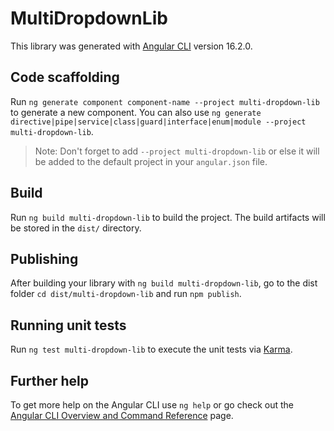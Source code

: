 # MultiDropdownLib

This library was generated with [Angular CLI](https://github.com/angular/angular-cli) version 16.2.0.

## Code scaffolding

Run `ng generate component component-name --project multi-dropdown-lib` to generate a new component. You can also use `ng generate directive|pipe|service|class|guard|interface|enum|module --project multi-dropdown-lib`.
> Note: Don't forget to add `--project multi-dropdown-lib` or else it will be added to the default project in your `angular.json` file. 

## Build

Run `ng build multi-dropdown-lib` to build the project. The build artifacts will be stored in the `dist/` directory.

## Publishing

After building your library with `ng build multi-dropdown-lib`, go to the dist folder `cd dist/multi-dropdown-lib` and run `npm publish`.

## Running unit tests

Run `ng test multi-dropdown-lib` to execute the unit tests via [Karma](https://karma-runner.github.io).

## Further help

To get more help on the Angular CLI use `ng help` or go check out the [Angular CLI Overview and Command Reference](https://angular.io/cli) page.
